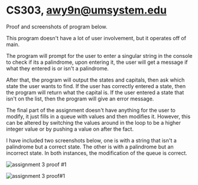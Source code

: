# CS303, awy9n@umsystem.edu

Proof and screenshots of program below.

This program doesn't have a lot of user involvement, but it operates off of main.

The program will prompt for the user to enter a singular string in the console to check if its a palindrome, 
upon entering it, the user will get a message if what they entered is or isn't a palindrome. 

After that, the program will output the states and capitals, then ask which state the user wants to find.
If the user has correctly entered a state, then the program will return what the capital is.
If the user entered a state that isn't on the list, then the program will give an error message.

The final part of the assignment doesn't have anything for the user to modify, it just fills in a queue 
with values and then modifies it. However, this can be altered by switching the values around in the 
loop to be a higher integer value or by pushing a value on after the fact. 

I have included two screenshots below, one is with a string that isn't a palindrome but a correct state.
The other is with a palindrome but an incorrect state. In both instances, the modification of the queue is correct.

![assignment  3 proof #1](https://user-images.githubusercontent.com/91101801/206593288-c634b826-f51e-49b3-9a37-41d43b0712c3.png)


![assignment 3 proof#1](https://user-images.githubusercontent.com/91101801/206593294-0a43911d-0f5d-43b1-b802-a1a517ee89aa.png)

